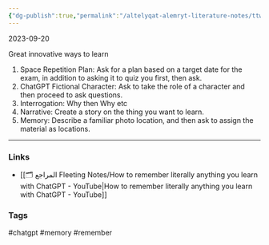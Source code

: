 ```yaml
---
{"dg-publish":true,"permalink":"/altelyqat-alemryt-literature-notes/ttwyr-aldhat-self-development/how-to-use-chat-gpt-to-learn-and-remember-anything/"}
---
```



2023-09-20

Great innovative ways to learn

1) Space Repetition Plan: Ask for a plan based on a target date for the exam, in addition to asking it to quiz you first, then ask.
2) ChatGPT Fictional Character: Ask to take the role of a character and then proceed to ask questions.
3) Interrogation: Why then Why etc
4) Narrative: Create a story on the thing you want to learn.
5) Memory: Describe a familiar photo location, and then ask to assign the material as locations.

---------------
### Links 
- [[🗂️ المراجع Fleeting Notes/How to remember literally anything you learn with ChatGPT - YouTube\|How to remember literally anything you learn with ChatGPT - YouTube]]

### Tags
#chatgpt #memory #remember 

